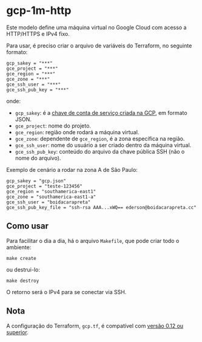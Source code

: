 # gcp-1m-http

Este modelo define uma máquina virtual no Google Cloud com acesso a HTTP/HTTPS e IPv4 fixo.

Para usar, é preciso criar o arquivo de variáveis do Terraform, no seguinte formato:

```
gcp_sakey = "***"
gce_project = "***"
gce_region = "***"
gce_zone = "***"
gce_ssh_user = "***"
gce_ssh_pub_key = "***"
```

onde:
- `gcp_sakey`: é a [chave de conta de serviço criada na GCP](https://console.cloud.google.com/apis/credentials/serviceaccountkey), em formato JSON.
- `gce_project`: nome do projeto.
- `gce_region`: região onde rodará a máquina virtual.
- `gce_zone`: dependente de `gce_region`, é a zona específica na região.
- `gce_ssh_user`: nome do usuário a ser criado dentro da máquina virtual.
- `gce_ssh_pub_key`: conteúdo do arquivo da chave pública SSH (não o nome do arquivo).

Exemplo de cenário a rodar na zona A de São Paulo:

```
gcp_sakey = "gcp.json"
gce_project = "teste-123456"
gce_region = "southamerica-east1"
gce_zone = "southamerica-east1-a"
gce_ssh_user = "boidacarapreta"
gce_ssh_pub_key_file = "ssh-rsa AAA...xWQ== ederson@boidacarapreta.cc"
```

## Como usar

Para facilitar o dia a dia, há o arquivo `Makefile`, que pode criar todo o ambiente:

```
make create
```

ou destrui-lo:

```
make destroy
```

O retorno será o IPv4 para se conectar via SSH.

## Nota

A configuração do Terraform, `gcp.tf`, é compatível com [versão 0.12 ou superior](https://www.terraform.io/docs/configuration/).
